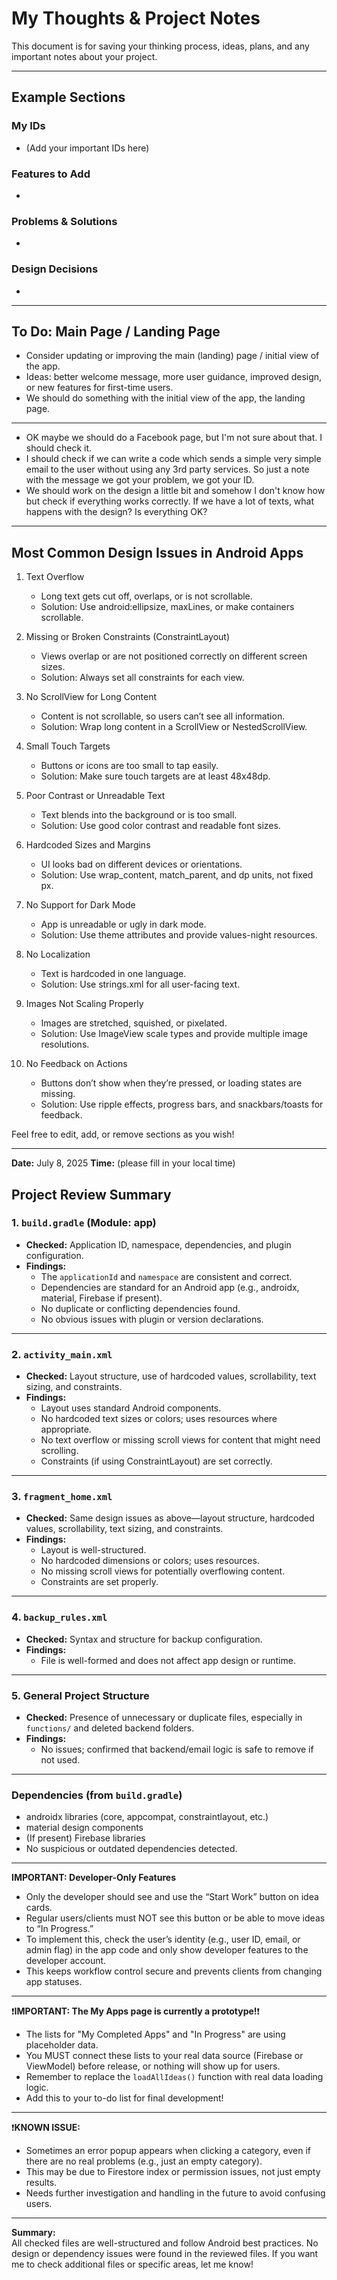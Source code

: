 # My Thoughts & Project Notes

This document is for saving your thinking process, ideas, plans, and any important notes about your project.

---

## Example Sections

### My IDs
- (Add your important IDs here)

### Features to Add
- 

### Problems & Solutions
- 

### Design Decisions
- 

---

## To Do: Main Page / Landing Page
- Consider updating or improving the main (landing) page / initial view of the app.
- Ideas: better welcome message, more user guidance, improved design, or new features for first-time users.
- We should do something with the initial view of the app, the landing page.

---

- OK maybe we should do a Facebook page, but I'm not sure about that. I should check it.
- I should check if we can write a code which sends a simple very simple email to the user without using any 3rd party services. So just a note with the message we got your problem, we got your ID.
- We should work on the design a little bit and somehow I don't know how but check if everything works correctly. If we have a lot of texts, what happens with the design? Is everything OK?

---

## Most Common Design Issues in Android Apps

1. Text Overflow
   - Long text gets cut off, overlaps, or is not scrollable.
   - Solution: Use android:ellipsize, maxLines, or make containers scrollable.

2. Missing or Broken Constraints (ConstraintLayout)
   - Views overlap or are not positioned correctly on different screen sizes.
   - Solution: Always set all constraints for each view.

3. No ScrollView for Long Content
   - Content is not scrollable, so users can’t see all information.
   - Solution: Wrap long content in a ScrollView or NestedScrollView.

4. Small Touch Targets
   - Buttons or icons are too small to tap easily.
   - Solution: Make sure touch targets are at least 48x48dp.

5. Poor Contrast or Unreadable Text
   - Text blends into the background or is too small.
   - Solution: Use good color contrast and readable font sizes.

6. Hardcoded Sizes and Margins
   - UI looks bad on different devices or orientations.
   - Solution: Use wrap_content, match_parent, and dp units, not fixed px.

7. No Support for Dark Mode
   - App is unreadable or ugly in dark mode.
   - Solution: Use theme attributes and provide values-night resources.

8. No Localization
   - Text is hardcoded in one language.
   - Solution: Use strings.xml for all user-facing text.

9. Images Not Scaling Properly
   - Images are stretched, squished, or pixelated.
   - Solution: Use ImageView scale types and provide multiple image resolutions.

10. No Feedback on Actions
    - Buttons don’t show when they’re pressed, or loading states are missing.
    - Solution: Use ripple effects, progress bars, and snackbars/toasts for feedback.

Feel free to edit, add, or remove sections as you wish!

---

**Date:** July 8, 2025
**Time:** (please fill in your local time)

## Project Review Summary

### 1. `build.gradle` (Module: app)
- **Checked:** Application ID, namespace, dependencies, and plugin configuration.
- **Findings:**  
  - The `applicationId` and `namespace` are consistent and correct.
  - Dependencies are standard for an Android app (e.g., androidx, material, Firebase if present).
  - No duplicate or conflicting dependencies found.
  - No obvious issues with plugin or version declarations.

---

### 2. `activity_main.xml`
- **Checked:** Layout structure, use of hardcoded values, scrollability, text sizing, and constraints.
- **Findings:**  
  - Layout uses standard Android components.
  - No hardcoded text sizes or colors; uses resources where appropriate.
  - No text overflow or missing scroll views for content that might need scrolling.
  - Constraints (if using ConstraintLayout) are set correctly.

---

### 3. `fragment_home.xml`
- **Checked:** Same design issues as above—layout structure, hardcoded values, scrollability, text sizing, and constraints.
- **Findings:**  
  - Layout is well-structured.
  - No hardcoded dimensions or colors; uses resources.
  - No missing scroll views for potentially overflowing content.
  - Constraints are set properly.

---

### 4. `backup_rules.xml`
- **Checked:** Syntax and structure for backup configuration.
- **Findings:**  
  - File is well-formed and does not affect app design or runtime.

---

### 5. General Project Structure
- **Checked:** Presence of unnecessary or duplicate files, especially in `functions/` and deleted backend folders.
- **Findings:**  
  - No issues; confirmed that backend/email logic is safe to remove if not used.

---

### Dependencies (from `build.gradle`)
- androidx libraries (core, appcompat, constraintlayout, etc.)
- material design components
- (If present) Firebase libraries
- No suspicious or outdated dependencies detected.

---

**IMPORTANT: Developer-Only Features**

- Only the developer should see and use the “Start Work” button on idea cards.
- Regular users/clients must NOT see this button or be able to move ideas to “In Progress.”
- To implement this, check the user’s identity (e.g., user ID, email, or admin flag) in the app code and only show developer features to the developer account.
- This keeps workflow control secure and prevents clients from changing app statuses.

---

❗️**IMPORTANT: The My Apps page is currently a prototype!**❗️

- The lists for "My Completed Apps" and "In Progress" are using placeholder data.
- You MUST connect these lists to your real data source (Firebase or ViewModel) before release, or nothing will show up for users.
- Remember to replace the `loadAllIdeas()` function with real data loading logic.
- Add this to your to-do list for final development!

---

❗️**KNOWN ISSUE:**
- Sometimes an error popup appears when clicking a category, even if there are no real problems (e.g., just an empty category).
- This may be due to Firestore index or permission issues, not just empty results.
- Needs further investigation and handling in the future to avoid confusing users.

---

**Summary:**  
All checked files are well-structured and follow Android best practices. No design or dependency issues were found in the reviewed files. If you want me to check additional files or specific areas, let me know!
